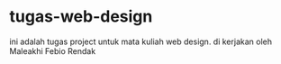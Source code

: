 # tugas-web-design
ini adalah tugas project untuk mata kuliah web design. di kerjakan oleh Maleakhi Febio Rendak
